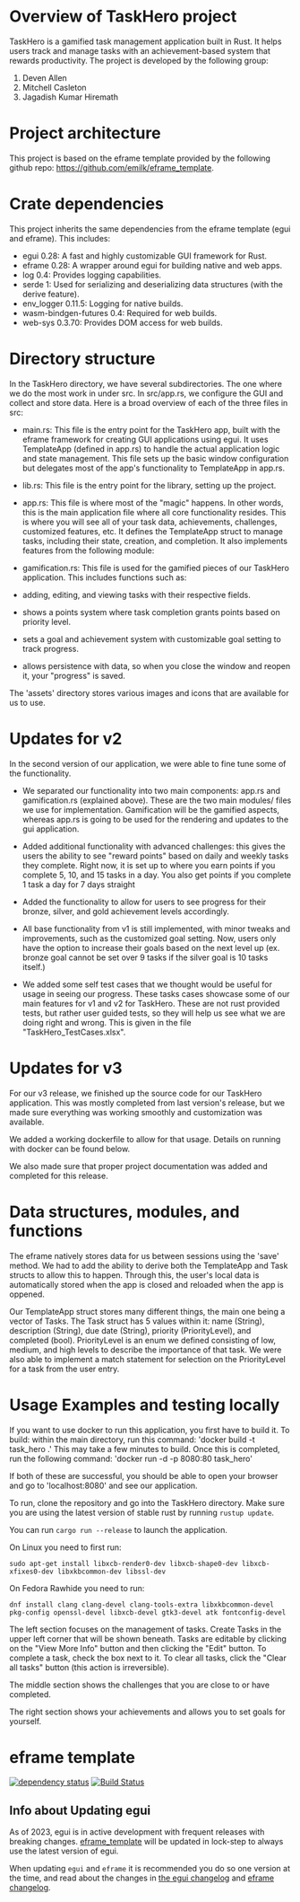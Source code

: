 # Overview of TaskHero project

TaskHero is a gamified task management application built in Rust. It helps users track and manage tasks with an achievement-based system that rewards productivity. The project is developed by the following group:

1. Deven Allen
2. Mitchell Casleton
3. Jagadish Kumar Hiremath

# Project architecture

This project is based on the eframe template provided by the following github repo: https://github.com/emilk/eframe_template.

# Crate dependencies

This project inherits the same dependencies from the eframe template (egui and eframe).
This includes:
- egui 0.28: A fast and highly customizable GUI framework for Rust.
- eframe 0.28: A wrapper around egui for building native and web apps.
- log 0.4: Provides logging capabilities.
- serde 1: Used for serializing and deserializing data structures (with the derive feature).
- env_logger 0.11.5: Logging for native builds.
- wasm-bindgen-futures 0.4: Required for web builds.
- web-sys 0.3.70: Provides DOM access for web builds.

# Directory structure

In the TaskHero directory, we have several subdirectories. The one where we do the most work in under src. In src/app.rs, we configure the GUI and collect and store data. Here is a broad overview of each of the three files in src:

- main.rs: This file is the entry point for the TaskHero app, built with the eframe framework for creating GUI applications using egui. It uses TemplateApp (defined in app.rs) to handle the actual application logic and state management. This file sets up the basic window configuration but delegates most of the app's functionality to TemplateApp in app.rs.

- lib.rs: This file is the entry point for the library, setting up the project.

- app.rs: This file is where most of the "magic" happens. In other words, this is the main application file where all core 
functionality resides. This is where you will see all of your task data, achievements, challenges, customized features, etc.
It defines the TemplateApp struct to manage tasks, including their state, creation, and completion. It also implements features
from the following module:

- gamification.rs: This file is used for the gamified pieces of our TaskHero application. This includes functions
such as:
- adding, editing, and viewing tasks with their respective fields.
- shows a points system where task completion grants points based on priority level.
- sets a goal and achievement system with customizable goal setting to track progress.
- allows persistence with data, so when you close the window and reopen it, your "progress" is saved.

The 'assets' directory stores various images and icons that are available for us to use.

# Updates for v2

In the second version of our application, we were able to fine tune some of the functionality. 

- We separated our functionality into two main components: app.rs and gamification.rs (explained above). These are the two
main modules/ files we use for implementation. Gamification will be the gamified aspects, whereas app.rs is going to be used
for the rendering and updates to the gui application.

- Added additional functionality with advanced challenges: this gives the users the ability to see "reward points" based on 
daily and weekly tasks they complete. Right now, it is set up to where you earn points if you complete 5, 10, and 15 tasks in a day.
You also get points if you complete 1 task a day for 7 days straight

- Added the functionality to allow for users to see progress for their bronze, silver, and gold achievement levels accordingly.

- All base functionality from v1 is still implemented, with minor tweaks and improvements, such as the customized goal setting.
Now, users only have the option to increase their goals based on the next level up (ex. bronze goal cannot be set over 
9 tasks if the silver goal is 10 tasks itself.)

- We added some self test cases that we thought would be useful for usage in seeing our progress. These tasks cases showcase some of our main features for v1 and v2 for TaskHero. These are not rust provided tests, but rather user guided tests, so they
will help us see what we are doing right and wrong. This is given in the file "TaskHero_TestCases.xlsx".

# Updates for v3

For our v3 release, we finished up the source code for our TaskHero application. This was mostly completed from last version's release, but we made sure everything was working smoothly and customization was available. 

We added a working dockerfile to allow for that usage. Details on running with docker can be found below.

We also made sure that proper project documentation was added and completed for this release. 

# Data structures, modules, and functions

The eframe natively stores data for us between sessions using the 'save' method. We had to add the ability to derive both the TemplateApp and Task structs to allow this to happen. Through this, the user's local data is automatically stored when the app is closed and reloaded when the app is oppened.

Our TemplateApp struct stores many different things, the main one being a vector of Tasks. The Task struct has 5 values within it: name (String), description (String), due date (String), priority (PriorityLevel), and completed (bool). PriorityLevel is an enum we defined consisting of low, medium, and high levels to describe the importance of that task. We were also able to implement a match statement for selection on the PriorityLevel for a task from the user entry. 

# Usage Examples and testing locally

If you want to use docker to run this application, you first have to build it. To build:
within the main directory, run this command:
'docker build -t task_hero .'
This may take a few minutes to build. Once this is completed, run the following command:
'docker run -d -p 8080:80 task_hero'

If both of these are successful, you should be able to open your browser and go to 'localhost:8080' and see our application.

To run, clone the repository and go into the TaskHero directory.
Make sure you are using the latest version of stable rust by running `rustup update`.

You can run `cargo run --release` to launch the application.

On Linux you need to first run:

`sudo apt-get install libxcb-render0-dev libxcb-shape0-dev libxcb-xfixes0-dev libxkbcommon-dev libssl-dev`

On Fedora Rawhide you need to run:

`dnf install clang clang-devel clang-tools-extra libxkbcommon-devel pkg-config openssl-devel libxcb-devel gtk3-devel atk fontconfig-devel`

The left section focuses on the management of tasks. Create Tasks in the upper left corner that will be shown beneath. Tasks are editable by clicking on the "View More Info" button and then clicking the "Edit" button. To complete a task, check the box next to it. To clear all tasks, click the "Clear all tasks" button (this action is irreversible).

The middle section shows the challenges that you are close to or have completed.

The right section shows your achievements and allows you to set goals for yourself.

# eframe template

[![dependency status](https://deps.rs/repo/github/emilk/eframe_template/status.svg)](https://deps.rs/repo/github/emilk/eframe_template)
[![Build Status](https://github.com/emilk/eframe_template/workflows/CI/badge.svg)](https://github.com/emilk/eframe_template/actions?workflow=CI)

## Info about Updating egui

As of 2023, egui is in active development with frequent releases with breaking changes. [eframe_template](https://github.com/emilk/eframe_template/) will be updated in lock-step to always use the latest version of egui.

When updating `egui` and `eframe` it is recommended you do so one version at the time, and read about the changes in [the egui changelog](https://github.com/emilk/egui/blob/master/CHANGELOG.md) and [eframe changelog](https://github.com/emilk/egui/blob/master/crates/eframe/CHANGELOG.md).
